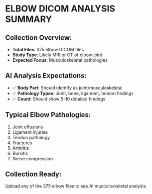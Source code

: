 
# ELBOW DICOM ANALYSIS SUMMARY

## Collection Overview:
- **Total Files**: 375 elbow DICOM files
- **Study Type**: Likely MRI or CT of elbow joint
- **Expected Focus**: Musculoskeletal pathologies

## AI Analysis Expectations:
- ✅ **Body Part**: Should identify as joint/musculoskeletal
- ✅ **Pathology Types**: Joint, bone, ligament, tendon findings
- ✅ **Count**: Should show 5-10 detailed findings

## Typical Elbow Pathologies:
1. Joint effusions
2. Ligament injuries
3. Tendon pathology
4. Fractures
5. Arthritis
6. Bursitis
7. Nerve compression

## Collection Ready:
Upload any of the 375 elbow files to see AI musculoskeletal analysis.
